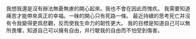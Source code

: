 我想我還是沒有辦法無憂無慮的開心起來。我也不會在因此而愧疚。
我需要知道痛苦才能帶來真正的幸福。一昧的開心只有死路一條。
最近持續的思考死亡并沒有令我變得更爲悲觀，反而使我生命力的韌性更大。
我的目標是知道自己可以無所畏懼，知道自己可以擁有自由，幷行駛我的自由而不怕受到傷害。
